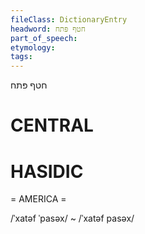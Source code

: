 ```yaml
---
fileClass: DictionaryEntry
headword: חטף פּתח
part_of_speech: 
etymology: 
tags: 
---
```

חטף פּתח

CENTRAL
========

HASIDIC
=======
= AMERICA = 

/ˈxatəf ˈpasəx/ ~ /ˈxatəf pasəx/
